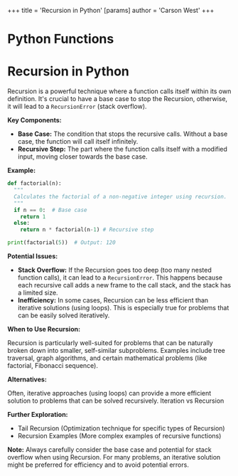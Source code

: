 +++
 title = 'Recursion in Python'
[params]
	author = 'Carson West'
+++
# Python Functions
# Recursion in Python 
Recursion is a powerful technique where a function calls itself within its own definition.  It's crucial to have a base case to stop the Recursion, otherwise, it will lead to a `RecursionError` (stack overflow).

**Key Components:**

* **Base Case:** The condition that stops the recursive calls.  Without a base case, the function will call itself infinitely.
* **Recursive Step:** The part where the function calls itself with a modified input, moving closer towards the base case.


**Example:**

```python
def factorial(n):
  """
  Calculates the factorial of a non-negative integer using recursion.
  """
  if n == 0:  # Base case
    return 1
  else:
    return n * factorial(n-1) # Recursive step

print(factorial(5))  # Output: 120
```

**Potential Issues:**

* **Stack Overflow:**  If the Recursion goes too deep (too many nested function calls), it can lead to a `RecursionError`. This happens because each recursive call adds a new frame to the call stack, and the stack has a limited size.
* **Inefficiency:** In some cases, Recursion can be less efficient than iterative solutions (using loops).  This is especially true for problems that can be easily solved iteratively.

**When to Use Recursion:**

Recursion is particularly well-suited for problems that can be naturally broken down into smaller, self-similar subproblems. Examples include tree traversal, graph algorithms, and certain mathematical problems (like factorial, Fibonacci sequence).

**Alternatives:**

Often, iterative approaches (using loops) can provide a more efficient solution to problems that can be solved recursively.  Iteration vs Recursion


**Further Exploration:**

* Tail Recursion (Optimization technique for specific types of Recursion)
* Recursion Examples (More complex examples of recursive functions)

**Note:**  Always carefully consider the base case and potential for stack overflow when using Recursion.  For many problems, an iterative solution might be preferred for efficiency and to avoid potential errors.
